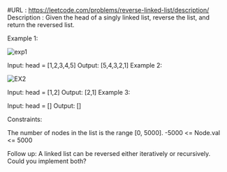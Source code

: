 #URL : https://leetcode.com/problems/reverse-linked-list/description/
Description : Given the head of a singly linked list, reverse the list, and return the reversed list.

 

Example 1:

![exp1](https://assets.leetcode.com/uploads/2021/02/19/rev1ex1.jpg)

Input: head = [1,2,3,4,5]
Output: [5,4,3,2,1]
Example 2:

![EX2](https://assets.leetcode.com/uploads/2021/02/19/rev1ex2.jpg)

Input: head = [1,2]
Output: [2,1]
Example 3:

Input: head = []
Output: []
 

Constraints:

The number of nodes in the list is the range [0, 5000].
-5000 <= Node.val <= 5000
 

Follow up: A linked list can be reversed either iteratively or recursively. Could you implement both?